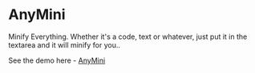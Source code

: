 # AnyMini

Minify Everything. Whether it's a code, text or whatever, just put it in the textarea and it will minify for you..

See the demo here - [AnyMini](https://phe0nix.github.io/anymini/)


